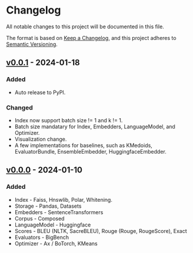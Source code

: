 # Changelog

All notable changes to this project will be documented in this file.

The format is based on [Keep a Changelog](https://keepachangelog.com/en/1.0.0/),
and this project adheres to [Semantic Versioning](https://semver.org/spec/v2.0.0.html).

## [v0.0.1] - 2024-01-18

### Added

- Auto release to PyPI.

### Changed 

- Index now support batch size != 1 and k != 1.
- Batch size mandatary for Index, Embedders, LanguageModel, and Optimizer.
- Visualization change.
- A few implementations for baselines, such as KMedoids, EvaluatorBundle, EnsembleEmbedder, HuggingfaceEmbedder.

## [v0.0.0] - 2024-01-10

### Added

- Index - Faiss, Hnswlib, Polar, Whitening.
- Storage - Pandas, Datasets
- Embedders - SentenceTransformers
- Corpus - Composed
- LanguageModel - Huggingface
- Scores - BLEU (NLTK, SacreBLEU), Rouge (Rouge, RougeScore), Exact
- Evaluators - BigBench
- Optimizer - Ax / BoTorch, KMeans

[v0.0.1]: https://github.com/rentruewang/bocoel/compare/v0.0.0...v0.0.1
[v0.0.0]: https://github.com/rentruewang/bocoel/compare/v0.0.0
